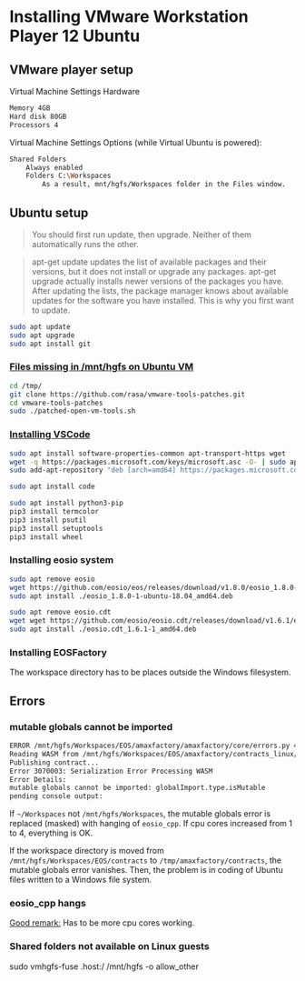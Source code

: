 # Installing VMware Workstation Player 12 Ubuntu

## VMware player setup

Virtual Machine Settings Hardware
```bash
Memory 4GB
Hard disk 80GB
Processors 4
```
Virtual Machine Settings Options (while Virtual Ubuntu is powered):
```bash
Shared Folders
    Always enabled
    Folders C:\Workspaces
        As a result, mnt/hgfs/Workspaces folder in the Files window.
```

## Ubuntu setup

>You should first run update, then upgrade. Neither of them automatically runs the other.

>apt-get update updates the list of available packages and their versions, but it does not install or upgrade any packages.
apt-get upgrade actually installs newer versions of the packages you have. After updating the lists, the package manager knows about available updates for the software you have installed. This is why you first want to update.

```bash
sudo apt update
sudo apt upgrade
sudo apt install git
```
### [Files missing in /mnt/hgfs on Ubuntu VM](https://xpressubuntu.wordpress.com/2015/05/11/resolving-no-shared-folders-with-vmware-player-7-and-ubuntu-15-04-guest/comment-page-1/#comment-708)

```bash
cd /tmp/
git clone https://github.com/rasa/vmware-tools-patches.git
cd vmware-tools-patches
sudo ./patched-open-vm-tools.sh
```

### [Installing VSCode](https://linuxize.com/post/how-to-install-visual-studio-code-on-ubuntu-18-04/)

```bash
sudo apt install software-properties-common apt-transport-https wget
wget -q https://packages.microsoft.com/keys/microsoft.asc -O- | sudo apt-key add -
sudo add-apt-repository "deb [arch=amd64] https://packages.microsoft.com/repos/vscode stable main"

sudo apt install code

sudo apt install python3-pip
pip3 install termcolor
pip3 install psutil
pip3 install setuptools
pip3 install wheel
```

### Installing eosio system

```bash
sudo apt remove eosio
wget https://github.com/eosio/eos/releases/download/v1.8.0/eosio_1.8.0-1-ubuntu-18.04_amd64.deb
sudo apt install ./eosio_1.8.0-1-ubuntu-18.04_amd64.deb

sudo apt remove eosio.cdt
wget wget https://github.com/eosio/eosio.cdt/releases/download/v1.6.1/eosio.cdt_1.6.1-1_amd64.deb
sudo apt install ./eosio.cdt_1.6.1-1_amd64.deb
```

### Installing EOSFactory

The workspace directory has to be places outside the Windows filesystem.

## Errors

### mutable globals cannot be imported

```bash
ERROR /mnt/hgfs/Workspaces/EOS/amaxfactory/amaxfactory/core/errors.py 44:
Reading WASM from /mnt/hgfs/Workspaces/EOS/amaxfactory/contracts_linux/_wslqwjvacdyugodewiyd/build/_wslqwjvacdyugodewiyd.wasm...
Publishing contract...
Error 3070003: Serialization Error Processing WASM
Error Details:
mutable globals cannot be imported: globalImport.type.isMutable
pending console output:
```

If `~/Workspaces` not `/mnt/hgfs/Workspaces`, the mutable globals error is replaced (masked) with hanging of `eosio_cpp`. If cpu cores increased from 1 to 4, everything is OK.

If the workspace directory is moved from `/mnt/hgfs/Workspaces/EOS/contracts` to `/tmp/amaxfactory/contracts`, the mutable globals error vanishes. Then, the problem is in coding of Ubuntu files written to a Windows file system.

### eosio_cpp hangs

[Good remark:](https://github.com/EOSIO/eosio.cdt/issues/123)
Has to be more cpu cores working. 


### Shared folders not available on Linux guests 

sudo vmhgfs-fuse .host:/ /mnt/hgfs -o allow_other